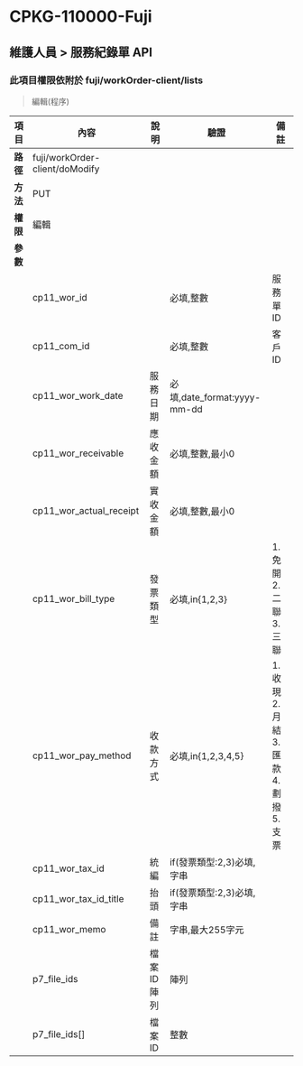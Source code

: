# CPKG-110000-Fuji

## 維護人員 > 服務紀錄單 API

### 此項目權限依附於 fuji/workOrder-client/lists

> 編輯(程序)

| 項目                      | 內容                       | 說明                |驗證                      |   備註         |
|---------------------------|----------------------------|----------------------|-----------------|----------------|
| <b>路徑</b>               | fuji/workOrder-client/doModify    |                        |                |                  |
| <b>方法</b>               | PUT                        |                    |                    |                 |
| <b>權限</b>               | 編輯                       |                     |                   |                 |
| <b>參數</b>               |                            |                       |                 |                 |
|                           | cp11_wor_id               |             | 必填,整數          | 服務單ID                |
|                           | cp11_com_id               |             | 必填,整數          | 客戶ID          |
|                           | cp11_wor_work_date            | 服務日期            | 必填,date_format:yyyy-mm-dd          |                 |
|                           | cp11_wor_receivable            | 應收金額            | 必填,整數,最小0          |                 |
|                           | cp11_wor_actual_receipt            | 實收金額            | 必填,整數,最小0          |                 |
|                           | cp11_wor_bill_type            | 發票類型            | 必填,in{1,2,3}          | 1.免開 2.二聯 3.三聯                |
|                           | cp11_wor_pay_method            | 收款方式            | 必填,in{1,2,3,4,5}          | 1.收現 2.月結 3.匯款 4.劃撥 5.支票                |
|                           | cp11_wor_tax_id            | 統編            | if(發票類型:2,3)必填,字串          |                 |
|                           | cp11_wor_tax_id_title            | 抬頭            | if(發票類型:2,3)必填,字串          |                 |
|                           | cp11_wor_memo      | 備註            | 字串,最大255字元          |                 |
|                           | p7_file_ids      | 檔案ID陣列            | 陣列          |                 |
|                           | p7_file_ids[]      | 檔案ID            | 整數          |                 |
